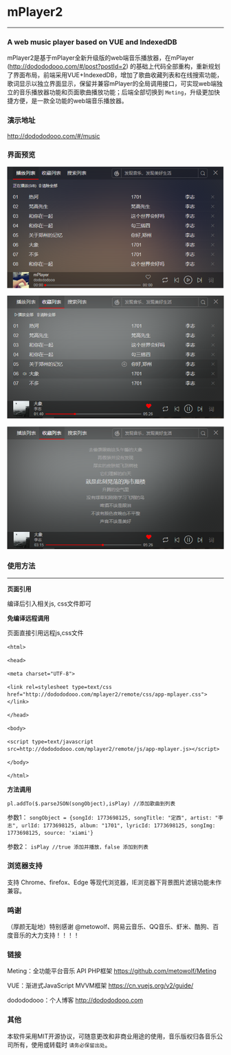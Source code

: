 mPlayer2
========
---
### A web music player based on VUE and IndexedDB

mPlayer2是基于mPlayer全新升级版的web端音乐播放器，在mPlayer (http://dodododooo.com/#/post?postId=2) 的基础上代码全部重构，重新规划了界面布局，前端采用VUE+IndexedDB，增加了歌曲收藏列表和在线搜索功能，歌词显示以独立界面显示，保留并兼容mPlayer的全局调用接口，可实现web端独立的音乐播放器功能和页面歌曲播放功能；后端全部切换到  ``` Meting ```，升级更加快捷方便，是一款全功能的web端音乐播放器。


### 演示地址
http://dodododooo.com/#/music

### 界面预览
![列表界面](https://github.com/dodododooo/mPlayer2/blob/master/images/playlist.png)

![播放界面](https://github.com/dodododooo/mPlayer2/blob/master/images/playing.png)

![歌词界面](https://github.com/dodododooo/mPlayer2/blob/master/images/lrc.png)

### 使用方法
----
**页面引用**

 编译后引入相关js, css文件即可

 **免编译远程调用**

 页面直接引用远程js,css文件
 
 ``` <html> ```

 ``` <head> ```

 ``` <meta charset="UTF-8"> ```

 ``` <link rel=stylesheet type=text/css href="http://dodododooo.com/mplayer2/remote/css/app-mplayer.css"></link> ```
 
 ``` </head> ```

 ``` <body> ```

 ``` <script type=text/javascript src=http://dodododooo.com/mplayer2/remote/js/app-mplayer.js></script> ```
 
 ``` </body> ```
 
 ``` </html> ```


**方法调用**

  ```pl.addTo($.parseJSON(songObject),isPlay) //添加歌曲到列表```

参数1：  ```songObject = {songId: 1773698125, songTitle: "定西", artist: "李志", urlId: 1773698125, album: "1701", lyricId: 1773698125, songImg: 1773698125, source: 'xiami'}```

参数2：  ```isPlay //true 添加并播放，false 添加到列表```

### 浏览器支持
支持 Chrome、firefox、Edge 等现代浏览器，IE浏览器下背景图片滤镜功能未作兼容。

### 鸣谢
（厚颜无耻地）特别感谢 @metowolf、网易云音乐、QQ音乐、虾米、酷狗、百度音乐的大力支持！！！！

### 链接
Meting：全功能平台音乐 API PHP框架 https://github.com/metowolf/Meting

VUE：渐进式JavaScript MVVM框架 https://cn.vuejs.org/v2/guide/

dodododooo：个人博客 http://dodododooo.com

### 其他
本软件采用MIT开源协议，可随意更改和非商业用途的使用，音乐版权归各音乐公司所有，使用或转载时 ```请务必保留出处```。
